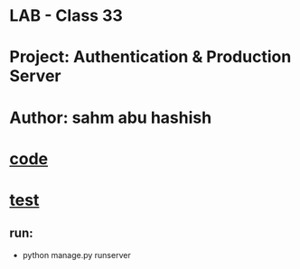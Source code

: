 
# LAB - Class 33

# Project: Authentication & Production Server

# Author: sahm abu hashish

# [code](./manage.py)

# [test](./Thing/tests.py)

## run: 

- python manage.py runserver